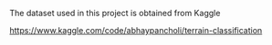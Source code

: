 The dataset used in this project is obtained from Kaggle

https://www.kaggle.com/code/abhaypancholi/terrain-classification
